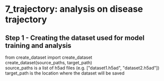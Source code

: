 # 7_trajectory: analysis on disease trajectory  

## Step 1 - Creating the dataset used for model training and analysis  
from create_dataset import create_dataset  
create_dataset(source_paths, target_path)  
source_paths is a list of h5ad files (e.g. ["dataset1.h5ad", "dataset2.h5ad"])  
target_path is the location where the dataset will be saved  

